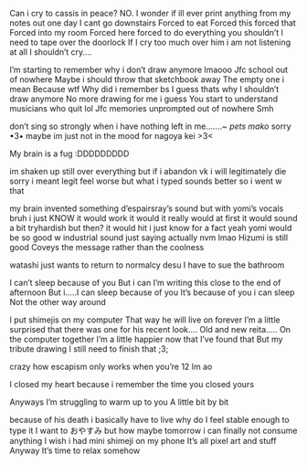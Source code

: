 Can i cry to cassis in peace? NO.
I wonder if ill ever print anything from my notes out one day
I cant go downstairs 
Forced to eat
Forced this forced that
Forced into my room
Forced here forced to do everything you shouldn’t 
I need to tape over the doorlock
If I cry too much over him i am not listening at all
I shouldn’t cry….

I’m starting to remember why i don’t draw anymore lmaooo
Jfc school out of nowhere
Maybe i should throw that sketchbook away
The empty one i mean
Because wtf
Why did i remember bs
I guess thats why I shouldn’t draw anymore 
No more drawing for me i guess
You start to understand musicians who quit lol
Jfc memories unprompted out of nowhere 
Smh

don’t sing so strongly
when i have nothing left in me…….~
*pets mako*
sorry •3•
maybe im just not in the mood for nagoya kei >3<

My brain is a fug :DDDDDDDDD

im shaken up still over everything 
but if i abandon vk i will legitimately die
sorry i meant legit feel worse
but what i typed sounds better
so i went w that 

my brain invented something
d’espairsray’s sound
but with yomi’s vocals
bruh i just KNOW it would work
it would it really would
at first it would sound a bit tryhardish
but then? it would hit i just know for a fact
yeah yomi would be so good w industrial sound
just saying
actually nvm lmao
Hizumi is still good
Coveys the message rather than the coolness 

watashi just wants to return to normalcy desu
I have to sue the bathroom

I can’t sleep because of you
But i can
I’m writing this close to the end of afternoon
But i…..I can sleep because of you
It’s because of you i can sleep
Not the other way around

I put shimejis on my computer
That way he will live on forever
I’m a little surprised that there was one for his recent look….
Old and new reita…..
On the computer together
I’m a little happier now that I’ve found that
But my tribute drawing
I still need to finish that ;3;

crazy how escapism only works when you’re 12
lm
ao

I closed my heart because 
i remember the time you closed yours

Anyways I’m struggling to warm up to you
A little bit by bit

because of his death i basically have to live
why do I feel stable enough to type it
I want to おやすみ but how
maybe tomorrow i can finally not consume anything
I wish i had mini shimeji on my phone
It’s all pixel art and stuff
Anyway
It’s time to relax somehow 